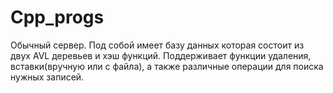 # Cpp_progs
Обычный сервер.
Под собой имеет базу данных которая состоит из двух AVL деревьев и хэш функций.
Поддерживает функции удаления, вставки(вручную или с файла), а также различные операции для поиска нужных записей.
